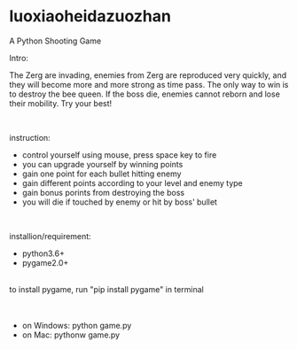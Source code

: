 # luoxiaoheidazuozhan

A Python Shooting Game 

Intro:
<p>
  The Zerg are invading, enemies from Zerg are reproduced very quickly, and they will become more and more strong as time pass.
The only way to win is to destroy the bee queen. If the boss die, enemies cannot reborn and lose their mobility. Try your best!
</p>
<br>
<p>
  instruction:
  <ul>
  <li>control yourself using mouse, press space key to fire </li>
  <li>you can upgrade yourself by winning points </li>
  <li>gain one point for each bullet hitting enemy </li>
  <li>gain different points according to your level and enemy type </li>
  <li>gain bonus porints from destroying the boss </li>
  <li>you will die if touched by enemy or hit by boss' bullet </li>
  </ul>
</p>

<br>
<p>
  installion/requirement:
  <ul>
  <li>python3.6+ </li>
  <li>pygame2.0+ </li>
  </ul>
  <br>
  to install pygame, run "pip install pygame" in terminal<br>
  <br>

  <br>
  <ul>
    <li>
      on Windows: python game.py 
    </li>
    <li>
      on Mac: pythonw game.py 
    </li>
  </ul>
</p>
